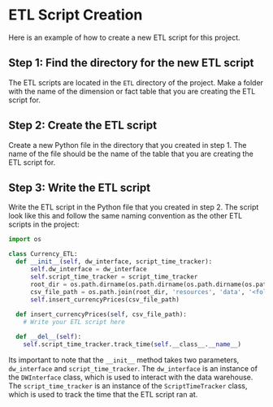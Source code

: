 # ETL Script Creation

Here is an example of how to create a new ETL script for this project.

## Step 1: Find the directory for the new ETL script

The ETL scripts are located in the `ETL` directory of the project. Make a folder with the name of the dimension or fact table that you are creating the ETL script for.

## Step 2: Create the ETL script

Create a new Python file in the directory that you created in step 1. The name of the file should be the name of the table that you are creating the ETL script for.

## Step 3: Write the ETL script

Write the ETL script in the Python file that you created in step 2. The script look like this and follow the same naming convention as the other ETL scripts in the project:

```python
import os

class Currency_ETL:
  def __init__(self, dw_interface, script_time_tracker):
      self.dw_interface = dw_interface
      self.script_time_tracker = script_time_tracker
      root_dir = os.path.dirname(os.path.dirname(os.path.dirname(os.path.dirname(os.path.abspath(__file__)))))
      csv_file_path = os.path.join(root_dir, 'resources', 'data', '<folder name>', '<etl file name>')
      self.insert_currencyPrices(csv_file_path)
  
  def insert_currencyPrices(self, csv_file_path):
    # Write your ETL script here

  def __del__(self):
    self.script_time_tracker.track_time(self.__class__.__name__)
```

Its important to note that the `__init__` method takes two parameters, `dw_interface` and `script_time_tracker`. The `dw_interface` is an instance of the `DWInterface` class, which is used to interact with the data warehouse. The `script_time_tracker` is an instance of the `ScriptTimeTracker` class, which is used to track the time that the ETL script ran at.